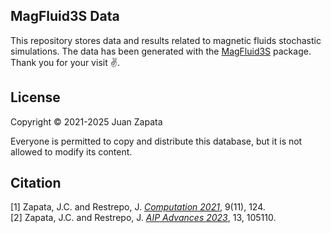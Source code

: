 ## MagFluid3S Data

This repository stores data and results related to magnetic fluids stochastic simulations. The data has been generated with the [MagFluid3S](https://github.com/jczapata1/magfluid3s) package. Thank you for your visit :v:.

## License

Copyright © 2021-2025 Juan Zapata   

Everyone is permitted to copy and distribute this database, but it is not allowed to modify its content.

## Citation

[1] Zapata, J.C. and Restrepo, J. *[Computation 2021](https://doi.org/10.3390/computation9110124)*, 9(11), 124.   
[2] Zapata, J.C. and Restrepo, J. *[AIP Advances 2023](https://doi.org/10.1063/5.0164259)*, 13, 105110.